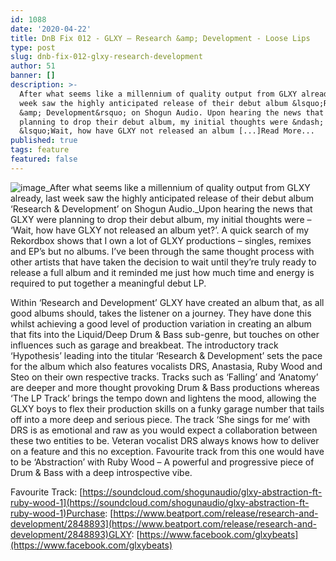 ```yaml
---
id: 1088
date: '2020-04-22'
title: DnB Fix 012 - GLXY – Research &amp; Development - Loose Lips
type: post
slug: dnb-fix-012-glxy-research-development
author: 51
banner: []
description: >-
  After what seems like a millennium of quality output from GLXY already, last
  week saw the highly anticipated release of their debut album &lsquo;Research
  &amp; Development&rsquo; on Shogun Audio. Upon hearing the news that GLXY were
  planning to drop their debut album, my initial thoughts were &ndash;
  &lsquo;Wait, how have GLXY not released an album [...]Read More...
published: true
tags: feature
featured: false
---
```

![image](../undefined)_After what seems like a millennium of quality output from GLXY already, last week saw the highly anticipated release of their debut album ‘Research & Development’ on Shogun Audio._Upon hearing the news that GLXY were planning to drop their debut album, my initial thoughts were – ‘Wait, how have GLXY not released an album yet?’. A quick search of my Rekordbox shows that I own a lot of GLXY productions – singles, remixes and EP’s but no albums. I’ve been through the same thought process with other artists that have taken the decision to wait until they’re truly ready to release a full album and it reminded me just how much time and energy is required to put together a meaningful debut LP.

Within ‘Research and Development’ GLXY have created an album that, as all good albums should, takes the listener on a journey. They have done this whilst achieving a good level of production variation in creating an album that fits into the Liquid/Deep Drum & Bass sub-genre, but touches on other influences such as garage and breakbeat. The introductory track ‘Hypothesis’ leading into the titular ‘Research & Development’ sets the pace for the album which also features vocalists DRS, Anastasia, Ruby Wood and Steo on their own respective tracks. Tracks such as ‘Falling’ and ‘Anatomy’ are deeper and more thought provoking Drum & Bass productions whereas ‘The LP Track’ brings the tempo down and lightens the mood, allowing the GLXY boys to flex their production skills on a funky garage number that tails off into a more deep and serious piece. The track ‘She sings for me’ with DRS is as emotional and raw as you would expect a collaboration between these two entities to be. Veteran vocalist DRS always knows how to deliver on a feature and this no exception. Favourite track from this one would have to be ‘Abstraction’ with Ruby Wood – A powerful and progressive piece of Drum & Bass with a deep introspective vibe.

Favourite Track: [https://soundcloud.com/shogunaudio/glxy-abstraction-ft-ruby-wood-1](https://soundcloud.com/shogunaudio/glxy-abstraction-ft-ruby-wood-1)Purchase: [https://www.beatport.com/release/research-and-development/2848893](https://www.beatport.com/release/research-and-development/2848893)GLXY: [https://www.facebook.com/glxybeats](https://www.facebook.com/glxybeats)